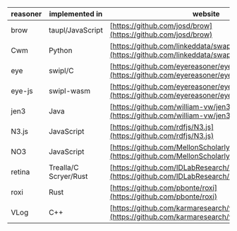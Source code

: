| reasoner | implemented in | website |
| --------- | ---------- | ----------- |
| brow | taupl/JavaScript | [https://github.com/josd/brow](https://github.com/josd/brow) |
| Cwm | Python | [https://github.com/linkeddata/swap](https://github.com/linkeddata/swap) |
| eye | swipl/C | [https://github.com/eyereasoner/eye](https://github.com/eyereasoner/eye) |
| eye-js | swipl-wasm | [https://github.com/eyereasoner/eyebrow](https://github.com/eyereasoner/eyebrow) |
| jen3 | Java | [https://github.com/william-vw/jen3](https://github.com/william-vw/jen3) |
| N3.js | JavaScript | [https://github.com/rdfjs/N3.js](https://github.com/rdfjs/N3.js) |
| NO3 | JavaScript | [https://github.com/MellonScholarlyCommunication/NO3](https://github.com/MellonScholarlyCommunication/NO3) |
| retina | Trealla/C Scryer/Rust | [https://github.com/IDLabResearch/retina](https://github.com/IDLabResearch/retina) |
| roxi | Rust | [https://github.com/pbonte/roxi](https://github.com/pbonte/roxi) |
| VLog | C++ | [https://github.com/karmaresearch/vlog](https://github.com/karmaresearch/vlog) |
